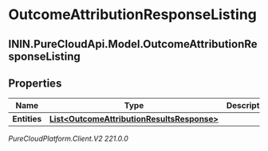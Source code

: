 # OutcomeAttributionResponseListing

## ININ.PureCloudApi.Model.OutcomeAttributionResponseListing

## Properties

|Name | Type | Description | Notes|
|------------ | ------------- | ------------- | -------------|
| **Entities** | [**List&lt;OutcomeAttributionResultsResponse&gt;**](OutcomeAttributionResultsResponse) |  | [optional] |



_PureCloudPlatform.Client.V2 221.0.0_
